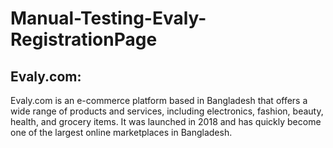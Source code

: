 # Manual-Testing-Evaly-RegistrationPage
## Evaly.com:
Evaly.com is an e-commerce platform based in Bangladesh that offers a wide range of products and services, including electronics, fashion, beauty, health, and grocery items. 
It was launched in 2018 and has quickly become one of the largest online marketplaces in Bangladesh. 
